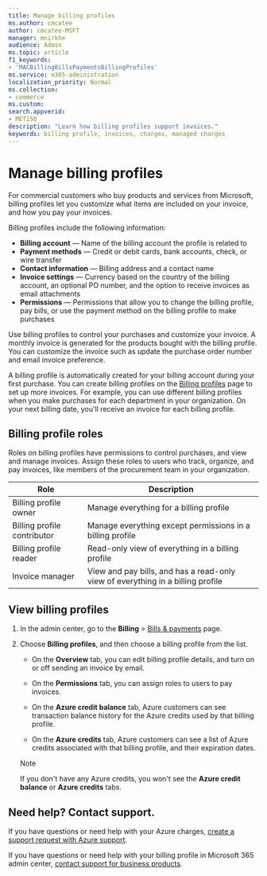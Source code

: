 ```yaml
---
title: Manage billing profiles
ms.author: cmcatee
author: cmcatee-MSFT
manager: mnirkhe
audience: Admin
ms.topic: article
f1_keywords:
- 'MACBillingBillsPaymentsBillingProfiles'
ms.service: o365-administration
localization_priority: Normal
ms.collection:
- commerce
ms.custom:
search.appverid:
- MET150
description: "Learn how billing profiles support invoices."
keywords: billing profile, invoices, charges, managed charges
---
```


# Manage billing profiles
For commercial customers who buy products and services from Microsoft, billing profiles let you customize what items are included on your invoice, and how you pay your invoices.

Billing profiles include the following information:

- **Billing account** &mdash; Name of the billing account the profile is related to
- **Payment methods** &mdash; Credit or debit cards, bank accounts, check, or wire transfer
- **Contact information** &mdash; Billing address and a contact name
- **Invoice settings** &mdash; Currency based on the country of the billing account, an optional PO number, and the option to receive invoices as email attachments
- **Permissions** &mdash; Permissions that allow you to change the billing profile, pay bills, or use the payment method on the billing profile to make purchases

Use billing profiles to control your purchases and customize your invoice. A monthly invoice is generated for the products bought with the
billing profile. You can customize the invoice such as update the purchase order number and email invoice preference.

A billing profile is automatically created for your billing account during your first purchase. You can create billing profiles on the
<a href="https://go.microsoft.com/fwlink/p/?linkid=2103629" target="_blank">Billing profiles</a> page to set up more invoices. For example, you can use different billing profiles when you make purchases for each
department in your organization. On your next billing date, you'll receive an invoice for each billing profile.

## Billing profile roles

Roles on billing profiles have permissions to control purchases, and view and manage invoices. Assign these roles to users who track, organize, and pay invoices, like members of the procurement team in your organization.

| Role                        	| Description                                                                     	|
|-----------------------------	|---------------------------------------------------------------------------------	|
| Billing profile owner       	| Manage everything for a billing profile                                         	|
| Billing profile contributor 	| Manage everything except permissions in a billing profile                       	|
| Billing profile reader      	| Read-only view of everything in a billing profile                               	|
| Invoice manager             	| View and pay bills, and has a read-only view of everything in a billing profile 	|

## View billing profiles

1. In the admin center, go to the **Billing** \> <a href="https://go.microsoft.com/fwlink/p/?linkid=848039" target="_blank">Bills & payments</a> page.

2. Choose **Billing profiles**, and then choose a billing profile from the list.

    - On the **Overview** tab, you can edit billing profile details, and turn on or off sending an invoice by email.

    - On the **Permissions** tab, you can assign roles to users to pay invoices.

    - On the **Azure credit balance** tab, Azure customers can see transaction balance history for the Azure credits used by that billing profile.

    - On the **Azure credits** tab, Azure customers can see a list of Azure credits associated with that billing profile, and their expiration dates.

    > [!NOTE]
    > If you don't have any Azure credits, you won't see the **Azure credit balance** or **Azure credits** tabs.

## Need help? Contact support.

If you have questions or need help with your Azure charges, <a href="https://portal.azure.com/#blade/Microsoft_Azure_Support/HelpAndSupportBlade/newsupportrequest" target="_blank">create a support request with Azure support</a>.

If you have questions or need help with your billing profile in Microsoft 365 admin center, [contact support for business products](https://docs.microsoft.com/en-us/office365/admin/contact-support-for-business-products).